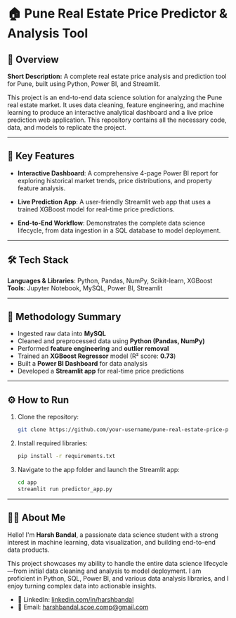 # 🏠 Pune Real Estate Price Predictor & Analysis Tool

## 📌 Overview

**Short Description:** A complete real estate price analysis and prediction tool for Pune, built using Python, Power BI, and Streamlit.

This project is an end-to-end data science solution for analyzing the Pune real estate market. It uses data cleaning, feature engineering, and machine learning to produce an interactive analytical dashboard and a live price prediction web application. This repository contains all the necessary code, data, and models to replicate the project.

---

## 🚀 Key Features

* **Interactive Dashboard**: A comprehensive 4-page Power BI report for exploring historical market trends, price distributions, and property feature analysis.

* **Live Prediction App**: A user-friendly Streamlit web app that uses a trained XGBoost model for real-time price predictions.

* **End-to-End Workflow**: Demonstrates the complete data science lifecycle, from data ingestion in a SQL database to model deployment.

---

## 🛠️ Tech Stack

**Languages & Libraries**: Python, Pandas, NumPy, Scikit-learn, XGBoost
**Tools**: Jupyter Notebook, MySQL, Power BI, Streamlit

---

## 🔬 Methodology Summary

* Ingested raw data into **MySQL**
* Cleaned and preprocessed data using **Python (Pandas, NumPy)**
* Performed **feature engineering** and **outlier removal**
* Trained an **XGBoost Regressor** model (R² score: **0.73**)
* Built a **Power BI Dashboard** for data analysis
* Developed a **Streamlit app** for real-time price predictions

---

## ⚙️ How to Run

1. Clone the repository:

   ```bash
   git clone https://github.com/your-username/pune-real-estate-price-predictor.git
   ```

2. Install required libraries:

   ```bash
   pip install -r requirements.txt
   ```

3. Navigate to the app folder and launch the Streamlit app:

   ```bash
   cd app  
   streamlit run predictor_app.py
   ```

---

## 👨‍💻 About Me

Hello! I'm **Harsh Bandal**, a passionate data science student with a strong interest in machine learning, data visualization, and building end-to-end data products.

This project showcases my ability to handle the entire data science lifecycle—from initial data cleaning and analysis to model deployment. I am proficient in Python, SQL, Power BI, and various data analysis libraries, and I enjoy turning complex data into actionable insights.

* 🔗 LinkedIn: [linkedin.com/in/harshbandal](https://linkedin.com/in/harshbandal)
* 📧 Email: [harshbandal.scoe.comp@gmail.com](mailto:harshbandal.scoe.comp@gmail.com)
